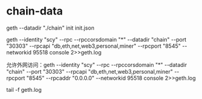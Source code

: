 # chain-data  

geth  --datadir "./chain" init init.json

geth --identity "scy" --rpc --rpccorsdomain "*" --datadir "chain" --port "30303" --rpcapi "db,eth,net,web3,personal,miner" --rpcport "8545" --networkid 95518 console 2>>geth.log

允许外网访问：geth --identity "scy" --rpc --rpccorsdomain "*" --datadir "chain" --port "30303" --rpcapi "db,eth,net,web3,personal,miner" --rpcport "8545" --rpcaddr "0.0.0.0" --networkid 95518 console 2>>geth.log 

tail -f geth.log 
